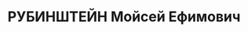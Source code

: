---
title: РУБИНШТЕЙН Мойсей Ефимович
description: 1903 р. н., м. Бердичів Бердичівського пов. Київської губ. Єврей, чл.
  КП(б)У, освіта початкова, уповноважений комзету. Проживав у м. Бердичів Вінницької
  обл. Заарештований 29 липня 1937 р. Обвинувачувався за ст. 54-8, 54-11 КК УРСР.
  ВК ВС СРСР 17 грудня 1937 р. засуджений до тюремного ув'язнення на 10 років з пораженням
  у правах на 5 років і конфіскацією майна. Реабілітований у 1959 р.
---